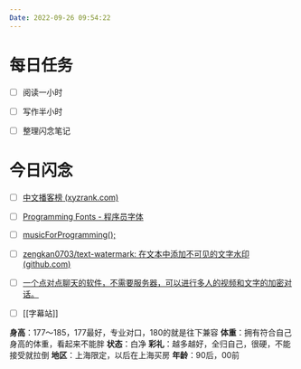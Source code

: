 ```yaml
---
Date: 2022-09-26 09:54:22
---
```


# 每日任务
- [ ] 阅读一小时
- [ ] 写作半小时
- [ ] 整理闪念笔记


# 今日闪念
- [ ] [中文播客榜 (xyzrank.com)](https://xyzrank.com/#/)
- [ ] [Programming Fonts - 程序员字体](https://www.programmingfonts.org/)
- [ ] [musicForProgramming();](https://musicforprogramming.net/latest/)
- [ ] [zengkan0703/text-watermark: 在文本中添加不可见的文字水印 (github.com)](https://github.com/zengkan0703/text-watermark)
- [ ] [一个点对点聊天的软件，不需要服务器，可以进行多人的视频和文字的加密对话。](https://keet.io/)
- [ ] [[字幕站]]


**身高**：177～185，177最好，专业对口，180的就是往下兼容
**体重**：拥有符合自己身高的体重，看起来不能胖
**状态**：白净
**彩礼**：越多越好，全归自己，很硬，不能接受就拉倒
**地区**：上海限定，以后在上海买房
**年龄**：90后，00前

